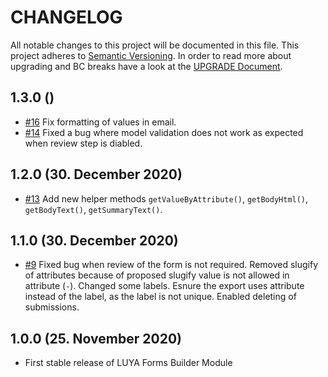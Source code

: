 # CHANGELOG

All notable changes to this project will be documented in this file. This project adheres to [Semantic Versioning](http://semver.org/).
In order to read more about upgrading and BC breaks have a look at the [UPGRADE Document](UPGRADE.md).

## 1.3.0 ()

+ [#16](https://github.com/luyadev/luya-module-forms/issues/16) Fix formatting of values in email.
+ [#14](https://github.com/luyadev/luya-module-forms/issues/14) Fixed a bug where model validation does not work as expected when review step is diabled.

## 1.2.0 (30. December 2020)

+ [#13](https://github.com/luyadev/luya-module-forms/pull/13) Add new helper methods `getValueByAttribute()`, `getBodyHtml()`, `getBodyText()`, `getSummaryText()`.

## 1.1.0 (30. December 2020)

+ [#9](https://github.com/luyadev/luya-module-forms/pull/9/) Fixed bug when review of the form is not required. Removed slugify of attributes because of proposed slugify value is not allowed in attribute (`-`). Changed some labels. Esnure the export uses attribute instead of the label, as the label is not unique. Enabled deleting of submissions.

## 1.0.0 (25. November 2020)

+ First stable release of LUYA Forms Builder Module
